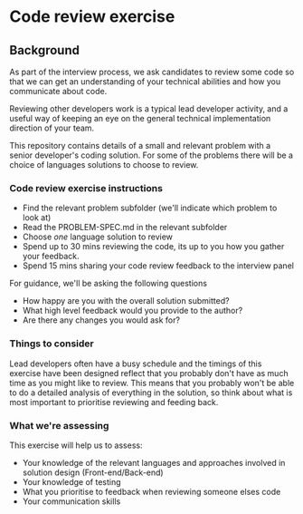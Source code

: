 # Code review exercise

## Background

As part of the interview process, we ask candidates to review some code so that we can get an understanding of your technical abilities and how you communicate about code.

Reviewing other developers work is a typical lead developer activity, and a useful way of keeping an eye on the general technical implementation direction of your team.  

This repository contains details of a small and relevant problem with a senior developer's coding solution. For some of the problems there will be a choice of languages solutions to choose to review.  

### Code review exercise instructions
- Find the relevant problem subfolder (we'll indicate which problem to look at)
- Read the PROBLEM-SPEC.md in the relevant subfolder
- Choose *one* language solution to review
- Spend up to 30 mins reviewing the code, its up to you how you gather your feedback.
- Spend 15 mins sharing your code review feedback to the interview panel 

For guidance, we'll be asking the following questions
- How happy are you with the overall solution submitted?
- What high level feedback would you provide to the author?
- Are there any changes you would ask for?

### Things to consider
Lead developers often have a busy schedule and the timings of this exercise have been designed reflect that you probably don't have as much time as you might like to review.  This means that you probably won't be able to do a detailed analysis of everything in the solution, so think about what is most important to prioritise reviewing and feeding back.


### What we're assessing
This exercise will help us to assess:

- Your knowledge of the relevant languages and approaches involved in solution design (Front-end/Back-end)
- Your knowledge of testing 
- What you prioritise to feedback when reviewing someone elses code
- Your communication skills



